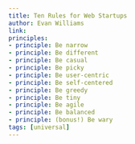 ```yaml
---
title: Ten Rules for Web Startups
author: Evan Williams
link:
principles:
- principle: Be narrow
- principle: Be different
- principle: Be casual
- principle: Be picky
- principle: Be user-centric
- principle: Be self-centered
- principle: Be greedy
- principle: Be tiny
- principle: Be agile
- principle: Be balanced
- principle: (bonus!) Be wary
tags: [universal]
---
```

